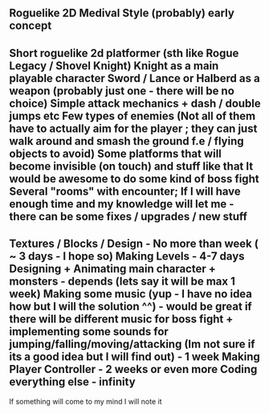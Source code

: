 Roguelike 2D Medival Style (probably) early concept
------
Short roguelike 2d platformer (sth like Rogue Legacy / Shovel Knight)
Knight as a main playable character
Sword / Lance or Halberd as a weapon (probably just one - there will be no choice)
Simple attack mechanics + dash / double jumps etc
Few types of enemies (Not all of them have to actually aim for the player ; they can just walk around and smash the ground f.e / flying objects to avoid)
Some platforms that will become invisible (on touch)  and stuff like that
It would be awesome to do some kind of boss fight
Several "rooms" with encounter; 
If I will have enough time and my knowledge will let me - there can be some fixes / upgrades / new stuff
-------
Textures / Blocks  / Design - No more than week ( ~ 3 days - I hope so)
Making Levels - 4-7 days 
Designing + Animating main character + monsters - depends (lets say it will be max 1 week)
Making some music (yup - I have no idea how but I will the solution ^^) - would be great if there will be different music for boss fight + implementing some sounds for jumping/falling/moving/attacking  (Im not sure if its a good idea but I will find out) - 1 week
Making Player Controller - 2 weeks or even more 
Coding everything else - infinity
-------
If something will come to my mind I will note it


